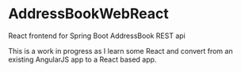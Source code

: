 # AddressBookWebReact
React frontend for Spring Boot AddressBook REST api

This is a work in progress as I learn some React and convert from an existing AngularJS app to a React based app.
